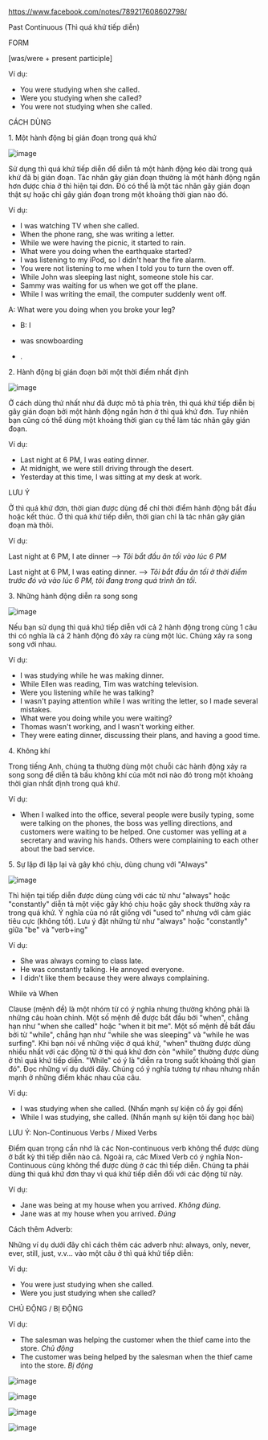 https://www.facebook.com/notes/789217608602798/

Past Continuous (Thì quá khứ tiếp diễn)

FORM

[was/were + present participle]

Ví dụ:

-   You were studying when she called.
-   Were you studying when she called?
-   You were not studying when she called.

CÁCH DÙNG

1\. Một hành động bị gián đoạn trong quá khứ

![image](https://scontent.fhan17-1.fna.fbcdn.net/v/t39.30808-6/454258432_8004215306326198_6350985826185369263_n.jpg?_nc_cat=109&ccb=1-7&_nc_sid=350b3d&_nc_ohc=dU7AVQdUL2UQ7kNvgHee5Y6&_nc_zt=23&_nc_ht=scontent.fhan17-1.fna&_nc_gid=AgOkyJ2uRU869KS_9aYedj_&oh=00_AYBAGHpiI9ENSNfowHtHd96lXM0kvcmunyj1YysnT_gx1g&oe=6761AA12)

Sử dụng thì quá khứ tiếp diễn để diễn tả một hành động kéo dài trong quá khứ đã bị gián đoạn. Tác nhân gây gián đoạn thường là một hành động ngắn hơn được chia ở thì hiện tại đơn. Đó có thể là một tác nhân gây gián đoạn thật sự hoặc chỉ gây gián đoạn trong một khoảng thời gian nào đó.

Ví dụ:

-   I was watching TV when she called.
-   When the phone rang, she was writing a letter.
-   While we were having the picnic, it started to rain.
-   What were you doing when the earthquake started?
-   I was listening to my iPod, so I didn't hear the fire alarm.
-   You were not listening to me when I told you to turn the oven off.
-   While John was sleeping last night, someone stole his car.
-   Sammy was waiting for us when we got off the plane.
-   While I was writing the email, the computer suddenly went off.

A: What were you doing when you broke your leg?

-   B: I

-   was snowboarding

-   .

2\. Hành động bị gián đoạn bởi một thời điểm nhất định

![image](https://scontent.fhan17-1.fna.fbcdn.net/v/t39.30808-6/454275123_8004215302992865_8489695876774924882_n.jpg?_nc_cat=109&ccb=1-7&_nc_sid=350b3d&_nc_ohc=eqdEP3DJi9IQ7kNvgFJYeD_&_nc_zt=23&_nc_ht=scontent.fhan17-1.fna&_nc_gid=AgOkyJ2uRU869KS_9aYedj_&oh=00_AYC5tHWzhMjEMLii2a6_Ug7dMIxojboppIN-WNGRBB6KNQ&oe=6761B410)

Ở cách dùng thứ nhất như đã được mô tả phía trên, thì quá khứ tiếp diễn bị gây gián đoạn bởi một hành động ngắn hơn ở thì quá khứ đơn. Tuy nhiên bạn cũng có thể dùng một khoảng thời gian cụ thể làm tác nhân gây gián đoạn. 

Ví dụ:

-   Last night at 6 PM, I was eating dinner.
-   At midnight, we were still driving through the desert.
-   Yesterday at this time, I was sitting at my desk at work.

LƯU Ý

Ở thì quá khứ đơn, thời gian được dùng để chỉ thời điểm hành động bắt đầu hoặc kết thúc. Ở thì quá khứ tiếp diễn, thời gian chỉ là tác nhân gây gián đoạn mà thôi.

Ví dụ:

Last night at 6 PM, I ate dinner --> *Tôi bắt đầu ăn tối vào lúc 6 PM*

Last night at 6 PM, I was eating dinner. --> *Tôi bắt đầu ăn tối ở thời điểm trước đó và vào lúc 6 PM, tôi đang trong quá trình ăn tối.*

3\. Những hành động diễn ra song song

![image](https://scontent.fhan17-1.fna.fbcdn.net/v/t39.30808-6/454235036_8004215299659532_3969025605430008876_n.jpg?_nc_cat=110&ccb=1-7&_nc_sid=350b3d&_nc_ohc=0sbKvTsNrsQQ7kNvgE5N3NV&_nc_zt=23&_nc_ht=scontent.fhan17-1.fna&_nc_gid=AgOkyJ2uRU869KS_9aYedj_&oh=00_AYCUQ2obbKlpj2iipKfYoOtv-09kAniKnYoaKlFwth9BYg&oe=6761BEC1)

Nếu bạn sử dụng thì quá khứ tiếp diễn với cả 2 hành động trong cùng 1 câu thì có nghĩa là cả 2 hành động đó xảy ra cùng một lúc. Chúng xảy ra song song với nhau.

Ví dụ:

-   I was studying while he was making dinner.
-   While Ellen was reading, Tim was watching television.
-   Were you listening while he was talking?
-   I wasn't paying attention while I was writing the letter, so I made several mistakes.
-   What were you doing while you were waiting?
-   Thomas wasn't working, and I wasn't working either.
-   They were eating dinner, discussing their plans, and having a good time.

4\. Không khí

Trong tiếng Anh, chúng ta thường dùng một chuỗi các hành động xảy ra song song để diễn tả bầu không khí của môt nơi nào đó trong một khoảng thời gian nhất định trong quá khứ.

Ví dụ:

-   When I walked into the office, several people were busily typing, some were talking on the phones, the boss was yelling directions, and customers were waiting to be helped. One customer was yelling at a secretary and waving his hands. Others were complaining to each other about the bad service.

5\. Sự lặp đi lặp lại và gây khó chịu, dùng chung với "Always"

![image](https://scontent.fhan17-1.fna.fbcdn.net/v/t39.30808-6/453633430_8004215296326199_1327364801684961923_n.jpg?_nc_cat=104&ccb=1-7&_nc_sid=350b3d&_nc_ohc=cd_P1lLu3csQ7kNvgEuJ5Wp&_nc_zt=23&_nc_ht=scontent.fhan17-1.fna&_nc_gid=AgOkyJ2uRU869KS_9aYedj_&oh=00_AYBAtJs7wBr2O6NaGAxxMpEQ-THRXShrBPH84AHqCZT8MQ&oe=6761B822)

Thì hiện tại tiếp diễn được dùng cùng với các từ như "always" hoặc "constantly" diễn tả một việc gây khó chịu hoặc gây shock thường xảy ra trong quá khứ. Ý nghĩa của nó rất giống với "used to" nhưng với cảm giác tiêu cực (không tốt). Lưu ý đặt những từ như "always" hoặc "constantly" giữa "be" và "verb+ing"

Ví dụ:

-   She was always coming to class late.
-   He was constantly talking. He annoyed everyone.
-   I didn't like them because they were always complaining.

While và When

Clause (mệnh đề) là một nhóm từ có ý nghĩa nhưng thường không phải là những câu hoàn chỉnh. Một số mệnh đề được bắt đầu bởi "when", chẳng hạn như "when she called" hoặc "when it bit me". Một số mệnh đề bắt đầu bởi từ "while", chẳng hạn như "while she was sleeping" và "while he was surfing". Khi bạn nói về những việc ở quá khứ, "when" thường được dùng nhiều nhất với các động từ ở thì quá khứ đơn còn "while" thường được dùng ở thì quá khứ tiếp diễn. "While" có ý là "diễn ra trong suốt khoảng thời gian đó". Đọc những ví dụ dưới đây. Chúng có ý nghĩa tương tự nhau nhưng nhấn mạnh ở những điểm khác nhau của câu.

Ví dụ:

-   I was studying when she called. (Nhấn mạnh sự kiện cô ấy gọi đến)
-   While I was studying, she called. (Nhấn mạnh sự kiện tôi đang học bài) 

LƯU Ý: Non-Continuous Verbs / Mixed Verbs

Điểm quan trọng cần nhớ là các Non-continuous verb không thể được dùng ở bất kỳ thì tiếp diễn nào cả. Ngoài ra, các Mixed Verb có ý nghĩa Non-Continuous cũng không thể được dùng ở các thì tiếp diễn. Chúng ta phải dùng thì quá khứ đơn thay vì quá khứ tiếp diễn đối với các động từ này.

Ví dụ:

-   Jane was being at my house when you arrived. *Không đúng.*
-   Jane was at my house when you arrived. *Đúng*

Cách thêm Adverb:

Những ví dụ dưới đây chỉ cách thêm các adverb như: always, only, never, ever, still, just, v.v... vào một câu ở thì quá khứ tiếp diễn:

Ví dụ:

-   You were just studying when she called.
-   Were you just studying when she called?

CHỦ ĐỘNG / BỊ ĐỘNG

Ví dụ:

-   The salesman was helping the customer when the thief came into the store. *Chủ động*
-   The customer was being helped by the salesman when the thief came into the store. *Bị động*

![image](https://scontent.fhan17-1.fna.fbcdn.net/v/t39.30808-6/454258432_8004215306326198_6350985826185369263_n.jpg?_nc_cat=109&ccb=1-7&_nc_sid=350b3d&_nc_ohc=dU7AVQdUL2UQ7kNvgHee5Y6&_nc_zt=23&_nc_ht=scontent.fhan17-1.fna&_nc_gid=AgOkyJ2uRU869KS_9aYedj_&oh=00_AYBAGHpiI9ENSNfowHtHd96lXM0kvcmunyj1YysnT_gx1g&oe=6761AA12)

![image](https://scontent.fhan17-1.fna.fbcdn.net/v/t39.30808-6/454275123_8004215302992865_8489695876774924882_n.jpg?_nc_cat=109&ccb=1-7&_nc_sid=350b3d&_nc_ohc=eqdEP3DJi9IQ7kNvgFJYeD_&_nc_zt=23&_nc_ht=scontent.fhan17-1.fna&_nc_gid=AgOkyJ2uRU869KS_9aYedj_&oh=00_AYC5tHWzhMjEMLii2a6_Ug7dMIxojboppIN-WNGRBB6KNQ&oe=6761B410)

![image](https://scontent.fhan17-1.fna.fbcdn.net/v/t39.30808-6/454235036_8004215299659532_3969025605430008876_n.jpg?_nc_cat=110&ccb=1-7&_nc_sid=350b3d&_nc_ohc=0sbKvTsNrsQQ7kNvgE5N3NV&_nc_zt=23&_nc_ht=scontent.fhan17-1.fna&_nc_gid=AgOkyJ2uRU869KS_9aYedj_&oh=00_AYCUQ2obbKlpj2iipKfYoOtv-09kAniKnYoaKlFwth9BYg&oe=6761BEC1)

![image](https://scontent.fhan17-1.fna.fbcdn.net/v/t39.30808-6/453633430_8004215296326199_1327364801684961923_n.jpg?_nc_cat=104&ccb=1-7&_nc_sid=350b3d&_nc_ohc=cd_P1lLu3csQ7kNvgEuJ5Wp&_nc_zt=23&_nc_ht=scontent.fhan17-1.fna&_nc_gid=AgOkyJ2uRU869KS_9aYedj_&oh=00_AYBAtJs7wBr2O6NaGAxxMpEQ-THRXShrBPH84AHqCZT8MQ&oe=6761B822)